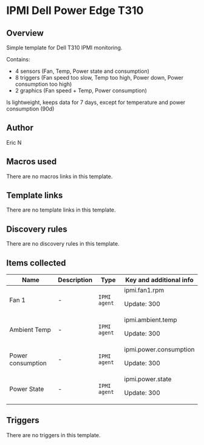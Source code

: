 # IPMI Dell Power Edge T310

## Overview

Simple template for Dell T310 IPMI monitoring.


Contains:


* 4 sensors (Fan, Temp, Power state and consumption)
* 8 triggers (Fan speed too slow, Temp too high, Power down, Power consumption too high)
* 2 graphics (Fan speed + Temp, Power consumption)


Is lightweight, keeps data for 7 days, except for temperature and power consumption (90d)



## Author

Eric N

## Macros used

There are no macros links in this template.

## Template links

There are no template links in this template.

## Discovery rules

There are no discovery rules in this template.

## Items collected

|Name|Description|Type|Key and additional info|
|----|-----------|----|----|
|Fan 1|<p>-</p>|`IPMI agent`|ipmi.fan1.rpm<p>Update: 300</p>|
|Ambient Temp|<p>-</p>|`IPMI agent`|ipmi.ambient.temp<p>Update: 300</p>|
|Power consumption|<p>-</p>|`IPMI agent`|ipmi.power.consumption<p>Update: 300</p>|
|Power State|<p>-</p>|`IPMI agent`|ipmi.power.state<p>Update: 300</p>|
## Triggers

There are no triggers in this template.

